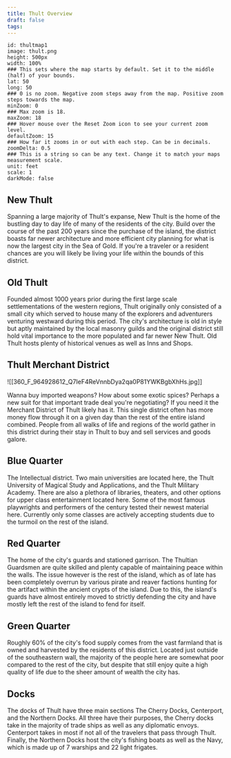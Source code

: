 ```yaml
---
title: Thult Overview
draft: false
tags:
---
```

 
```leaflet   
id: thultmap1  
image: thult.png  
height: 500px  
width: 100%  
### This sets where the map starts by default. Set it to the middle (half) of your bounds.  
lat: 50  
long: 50  
### 0 is no zoom. Negative zoom steps away from the map. Positive zoom steps towards the map.  
minZoom: 0  
### Max zoom is 18.  
maxZoom: 18  
### Hover mouse over the Reset Zoom icon to see your current zoom level.  
defaultZoom: 15  
### How far it zooms in or out with each step. Can be in decimals.  
zoomDelta: 0.5  
### This is a string so can be any text. Change it to match your maps measurement scale.  
unit: feet  
scale: 1  
darkMode: false  
```


## New Thult
Spanning a large majority of Thult's expanse, New Thult is the home of the bustling day to day life of many of the residents of the city. Build over the course of the past 200 years since the purchase of the island, the district boasts far newer architecture and more efficient city planning for what is now the largest city in the Sea of Gold. If you're a traveler or a resident chances are you will likely be living your life within the bounds of this district.

## Old Thult
Founded almost 1000 years prior during the first large scale settlementations of the western regions, Thult originally only consisted of a small city which served to house many of the explorers and adventurers venturing westward during this period. The city's architecture is old in style but aptly maintained by the local masonry guilds and the original district still hold vital importance to the more populated and far newer New Thult. Old Thult hosts plenty of historical venues as well as Inns and Shops.

## Thult Merchant District
![[360_F_964928612_Q7IeF4ReVnnbDya2qa0P81YWKBgbXhHs.jpg]]

Wanna buy imported weapons? How about some exotic spices? Perhaps a new suit for that important trade deal you're negotiating? If you need it the Merchant District of Thult likely has it. This single district often has more money flow through it on a given day than the rest of the entire island combined. People from all walks of life and regions of the world gather in this district during their stay in Thult to buy and sell services and goods galore.

## Blue Quarter
The Intellectual district. Two main universities are located here, the Thult University of Magical Study and Applications, and the Thult Military Academy. There are also a plethora of libraries, theaters, and other options for upper class entertainment located here. Some of the most famous playwrights and performers of the century tested their newest material here. Currently only some classes are actively accepting students due to the turmoil on the rest of the island.

## Red Quarter
The home of the city's guards and stationed garrison. The Thultian Guardsmen are quite skilled and plenty capable of maintaining peace within the walls. The issue however is the rest of the island, which as of late has been completely overrun by various pirate and reaver factions hunting for the artifact within the ancient crypts of the island. Due to this, the island's guards have almost entirely moved to strictly defending the city and have mostly left the rest of the island to fend for itself.

## Green Quarter
Roughly 60% of the city's food supply comes from the vast farmland that is owned and harvested by the residents of this district. Located just outside of the southeastern wall, the majority of the people here are somewhat poor compared to the rest of the city, but despite that still enjoy quite a high quality of life due to the sheer amount of wealth the city has.

## Docks
The docks of Thult have three main sections The Cherry Docks, Centerport, and the Northern Docks. All three have their purposes, the Cherry docks take in the majority of trade ships as well as any diplomatic envoys. Centerport takes in most if not all of the travelers that pass through Thult. Finally, the Northern Docks host the city's fishing boats as well as the Navy, which is made up of 7 warships and 22 light frigates.